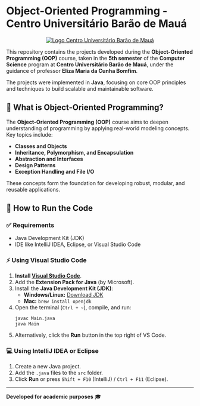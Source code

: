 # Object-Oriented Programming - Centro Universitário Barão de Mauá

<p style="text-align: center;">
    <a href="https://demo.nextjs-boilerplate.com">
        <img src="https://res.cloudinary.com/dge3g9rcw/image/upload/v1739232898/github/mto1tierlcwn8pq4fh8r.webp" alt="Logo Centro Universitário Barão de Mauá" />
    </a>
</p>

This repository contains the projects developed during the **Object-Oriented Programming (OOP)** course, taken in the **5th semester** of the **Computer Science** program at **Centro Universitário Barão de Mauá**, under the guidance of professor **Eliza Maria da Cunha Bomfim**.

The projects were implemented in **Java**, focusing on core OOP principles and techniques to build scalable and maintainable software.

## 🧠 What is Object-Oriented Programming?
The **Object-Oriented Programming (OOP)** course aims to deepen understanding of programming by applying real-world modeling concepts. Key topics include:

- **Classes and Objects**
- **Inheritance, Polymorphism, and Encapsulation**
- **Abstraction and Interfaces**
- **Design Patterns**
- **Exception Handling and File I/O**

These concepts form the foundation for developing robust, modular, and reusable applications.

## 🚀 How to Run the Code

### ✅ Requirements
- Java Development Kit (JDK)
- IDE like IntelliJ IDEA, Eclipse, or Visual Studio Code

### ⚡ Using Visual Studio Code
1. **Install [Visual Studio Code](https://code.visualstudio.com/)**.
2. Add the **Extension Pack for Java** (by Microsoft).
3. Install the **Java Development Kit (JDK)**:
   - **Windows/Linux:** [Download JDK](https://www.oracle.com/java/technologies/javase-jdk11-downloads.html)
   - **Mac:** `brew install openjdk`
4. Open the terminal (`Ctrl + ~`), compile, and run:
   ```bash
   javac Main.java
   java Main
   ```
5. Alternatively, click the **Run** button in the top right of VS Code.

### 💻 Using IntelliJ IDEA or Eclipse
1. Create a new Java project.
2. Add the `.java` files to the `src` folder.
3. Click **Run** or press `Shift + F10` (IntelliJ) / `Ctrl + F11` (Eclipse).

---

**Developed for academic purposes** 🎓


